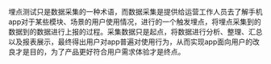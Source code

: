 埋点测试只是数据采集的一种术语，而数据采集是提供给运营工作人员去了解手机app对于某些模块、场景的用户使用情况，进行的一个触发埋点，将埋点采集到的数据到的数据进行上报的过程。采集数据只是起点，将数据进行分析、整理、汇总以及报表展示，最终得出用户对app普遍对使用行为，从而实现app面向用户的改良才是目的，为了产品更好符合用户需求体验才是终点。
